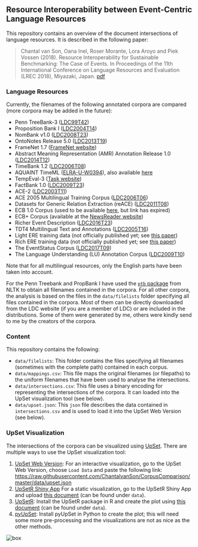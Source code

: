 ## Resource Interoperability between Event-Centric Language Resources

This repository contains an overview of the document intersections of language resources. It is described in the following paper:

> Chantal van Son, Oana Inel, Roser Morante, Lora Aroyo and Piek Vossen (2018). Resource Interoperability for Sustainable Benchmarking: The Case of Events. In Proceedings of the 11th International Conference on Language Resources and Evaluation (LREC 2018), Miyazaki, Japan. [pdf](https://www.aclweb.org/anthology/L18-1178)


### Language Resources

Currently, the filenames of the following annotated corpora are compared (more corpora may be added in the future):

- Penn TreeBank-3 ([LDC99T42](https://catalog.ldc.upenn.edu/LDC99T42))
- Proposition Bank I ([LDC2004T14](https://catalog.ldc.upenn.edu/LDC2004T14)) 
- NomBank v1.0 ([LDC2008T23](https://catalog.ldc.upenn.edu/LDC2008T23))
- OntoNotes Release 5.0 ([LDC2013T19](https://catalog.ldc.upenn.edu/LDC2013T19))
- FrameNet 1.7 ([FrameNet website](https://framenet.icsi.berkeley.edu/fndrupal/))
- Abstract Meaning Representation (AMR) Annotation Release 1.0 ([LDC2014T12](https://catalog.ldc.upenn.edu/LDC2014T12))
- TimeBank 1.2 ([LDC2006T08](https://catalog.ldc.upenn.edu/LDC2006T08))
- AQUAINT TimeML ([ELRA-U-W0394](http://universal.elra.info/product_info.php?cPath=42_43&products_id=2333)), also available [here](https://github.com/cnorthwood/ternip/tree/master/sample_data/aquaint_timeml_1.0)
- TempEval-3 ([Task website](https://www.cs.york.ac.uk/semeval-2013/task1/index.html))
- FactBank 1.0 ([LDC2009T23](https://catalog.ldc.upenn.edu/LDC2009T23))
- ACE-2 ([LDC2003T11](https://catalog.ldc.upenn.edu/LDC2003T11))
- ACE 2005 Multilingual Training Corpus ([LDC2006T06](https://catalog.ldc.upenn.edu/LDC2006T06))
- Datasets for Generic Relation Extraction (reACE) ([LDC2011T08](https://catalog.ldc.upenn.edu/LDC2011T08))
- ECB 1.0 Corpus (used to be available [here](http://faculty.washington.edu/bejan/data/ECB1.0.tar.gz), but link has expired)
- ECB+ Corpus (available at the [NewsReader website](http://www.newsreader-project.eu/results/data/the-ecb-corpus/))
- Richer Event Description ([LDC2016T23](https://catalog.ldc.upenn.edu/LDC2016T23))
- TDT4 Multilingual Text and Annotations ([LDC2005T16](https://catalog.ldc.upenn.edu/LDC2005T16))
- Light ERE training data (not officially published yet; see [this paper](http://www.aclweb.org/old_anthology/W/W15/W15-0812.pdf))
- Rich ERE training data (not officially published yet; see [this paper](http://www.aclweb.org/old_anthology/W/W15/W15-0812.pdf))
- The EventStatus Corpus ([LDC2017T09](https://catalog.ldc.upenn.edu/LDC2017T09))
- The Language Understanding (LU) Annotation Corpus ([LDC2009T10](https://catalog.ldc.upenn.edu/LDC2009T10))

Note that for all multilingual resources, only the English parts have been taken into account. 

For the Penn Treebank and PropBank I have used the [`ptb` package](http://www.nltk.org/howto/corpus.html) from NLTK to obtain all filenames contained in the corpora. For all other corpora, the analysis is based on the files in the `data/filelists` folder specifying all files contained in the corpora. Most of them can be directly downloaded from the LDC website (if you are a member of LDC) or are included in the distributions. Some of them were generated by me, others were kindly send to me by the creators of the corpora. 

### Content

This repository contains the following:

- `data/filelists`: This folder contains the files specifying all filenames (sometimes with the complete path) contained in each corpus. 
- `data/mappings.csv`: This file maps the original filenames (or filepaths) to the uniform filenames that have been used to analyse the intersections.
- `data/intersections.csv`: This file uses a binary encoding for representing the intersections of the corpora. It can loaded into the UpSet visualization tool (see below).
- `data/upset.json`: This `json` file describes the data contained in `intersections.csv` and is used to load it into the UpSet Web Version (see below).

### UpSet Visualization

The intersections of the corpora can be visualized using [UpSet](http://caleydo.org/tools/upset/). There are multiple ways to use the UpSet visualization tool:

1. [UpSet Web Version](http://vcg.github.io/upset):  For an interactive visualization, go to the UpSet Web Version, choose `Load Data` and paste the following link: https://raw.githubusercontent.com/ChantalvanSon/CorpusComparison/master/data/upset.json
2. [UpSetR Shiny App](https://gehlenborglab.shinyapps.io/upsetr/) For a static visualization, go to the UpSetR Shiny App and upload [this document](https://raw.githubusercontent.com/ChantalvanSon/CorpusComparison/master/data/intersections.csv) (can be found under `data`).
3. [UpSetR](https://github.com/hms-dbmi/UpSetR): Install the UpSetR package in R and create the plot using [this document](https://raw.githubusercontent.com/ChantalvanSon/CorpusComparison/master/data/intersections.csv) (can be found under `data`).
4. [pyUpSet](https://github.com/ImSoErgodic/py-upset): Install pyUpSet in Python to create the plot; this will need some more pre-processing and the visualizations are not as nice as the other methods.



![box](./images/UpSet_website_cardinality.png)

